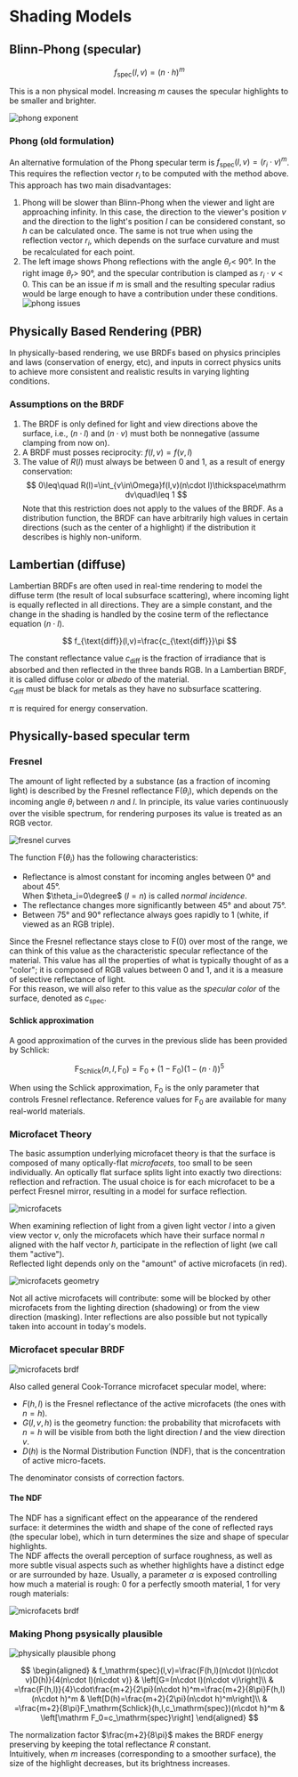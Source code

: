 # Shading Models

## Blinn-Phong (specular)

$$
f_\text{spec}(l,v)=(n\cdot h)^m
$$

This is a non physical model. Increasing $m$ causes the specular highlights to be smaller and brighter.

![phong exponent](img/phong2.png)

### Phong (old formulation)

An alternative formulation of the Phong specular term is $f_\text{spec}(l,v)=(r_i\cdot v)^m$. This requires the reflection vector $r_i$ to be computed with the method above. This approach has two main disadvantages:

1. Phong will be slower than Blinn-Phong when the viewer and light are approaching infinity. In this case, the direction to the viewer's position $v$ and the direction to the light's position $l$ can be considered constant, so $h$ can be calculated once. The same is not true when using the reflection vector $r_i$, which depends on the surface curvature and must be recalculated for each point.
2. The left image shows Phong reflections with the angle $\theta_r<$ 90°. In the right image $\theta_r>$ 90°, and the specular contribution is clamped as $r_i\cdot v<0$. This can be an issue if $m$ is small and the resulting specular radius would be large enough to have a contribution under these conditions.\
![phong issues](img/advanced_lighting_over_90.png)

## Physically Based Rendering (PBR)

In physically-based rendering, we use BRDFs based on physics principles and laws (conservation of energy, etc), and inputs in correct physics units to achieve more consistent and realistic results in varying lighting conditions.

### Assumptions on the BRDF

1. The BRDF is only defined for light and view directions above the surface, i.e., $(n\cdot l)$ and $(n\cdot v)$ must both be nonnegative (assume clamping from now on).
2. A BRDF must posses reciprocity: $f(l,v)=f(v,l)$
3. The value of $R(l)$ must always be between 0 and 1, as a result of energy conservation:
   $$
   0\leq\quad R(l)=\int_{v\in\Omega}f(l,v)(n\cdot l)\thickspace\mathrm dv\quad\leq 1
   $$
   Note that this restriction does not apply to the values of the BRDF. As a distribution function, the BRDF can have arbitrarily high values in certain directions (such as the center of a highlight) if the distribution it describes is highly non-uniform.

## Lambertian (diffuse)

Lambertian BRDFs are often used in real-time rendering to model the diffuse term (the result of local subsurface scattering), where incoming light is equally reflected in all directions. They are a simple constant, and the change in the shading is handled by the cosine term of the reflectance equation $(n\cdot l)$.

$$
f_{\text{diff}}(l,v)=\frac{c_{\text{diff}}}\pi
$$

The constant reflectance value $c_{\text{diff}}$ is the fraction of irradiance that is absorbed and then reflected in the three bands RGB. In a Lambertian BRDF, it is called diffuse color or *albedo* of the material.\
$c_{\text{diff}}$ must be black for metals as they have no subsurface scattering.

$\pi$ is required for energy conservation.

## Physically-based specular term

### Fresnel

The amount of light reflected by a substance (as a fraction of incoming light) is described by the Fresnel reflectance $\mathrm F(\theta_i)$, which depends on the incoming angle $\theta_i$ between $n$ and $l$. In principle, its value varies continuously over the visible spectrum, for rendering purposes its value is treated as an RGB vector.

![fresnel curves](img/fresnel.svg)

The function $\mathrm F(\theta_i)$ has the following characteristics:

* Reflectance is almost constant for incoming angles between 0° and about 45°.\
When $\theta_i=0\degree$ ($l=n$) is called *normal incidence*.
* The reflectance changes more significantly between 45° and about 75°.
* Between 75° and 90° reflectance always goes rapidly to 1 (white, if viewed as an RGB triple).

Since the Fresnel reflectance stays close to $\mathrm F(0)$ over most of the range, we can think of this value as the characteristic specular reflectance of the material. This value has all the properties of what is typically thought of as a "color"; it is composed of RGB values between 0 and 1, and it is a measure of selective reflectance of light.\
For this reason, we will also refer to this value as the *specular color* of the surface, denoted as $c_\mathrm{spec}$.

#### Schlick approximation

A good approximation of the curves in the previous slide has been provided by Schlick:

$$
\mathrm F_\mathrm{Schlick}(n,l,\mathrm F_0)=\mathrm F_0+(1-\mathrm F_0)(1-(n\cdot l))^5
$$

When using the Schlick approximation, $\mathrm F_0$ is the only parameter that controls Fresnel reflectance. Reference values for $\mathrm F_0$ are available for many real-world materials.

### Microfacet Theory

The basic assumption underlying microfacet theory is that the surface is composed of many optically-flat *microfacets*, too small to be seen individually. An optically flat surface splits light into exactly two directions: reflection and refraction. The usual choice is for each microfacet to be a perfect Fresnel mirror, resulting in a model for surface reflection.

![microfacets](img/facets.svg)

When examining reflection of light from a given light vector $l$ into a given view vector $v$, only the microfacets which have their surface normal $n$ aligned with the half vector $h$, participate in the reflection of light (we call them "active").\
Reflected light depends only on the "amount" of active microfacets (in red).

![microfacets geometry](img/facet-geom.svg)

Not all active microfacets will contribute: some will be blocked by other microfacets from the lighting direction (shadowing) or from the view direction (masking). Inter reflections are also possible but not typically taken into account in today's models.

### Microfacet specular BRDF

![microfacets brdf](img/microfacets-brdf.svg)

Also called general Cook-Torrance microfacet specular model, where:

* $F(h,l)$ is the Fresnel reflectance of the active microfacets (the ones with $n=h$).
* $G(l,v,h)$ is the geometry function: the probability that microfacets with $n=h$ will be visible from both the light direction $l$ and the view direction $v$.
* $D(h)$ is the Normal Distribution Function (NDF), that is the concentration of active micro-facets.

The denominator consists of correction factors.

#### The NDF

The NDF has a significant effect on the appearance of the rendered surface: it determines the width and shape of the cone of reflected rays (the specular lobe), which in turn determines the size and shape of specular highlights.\
The NDF affects the overall perception of surface roughness, as well as more subtle visual aspects such as whether highlights have a distinct edge or are surrounded by haze. Usually, a parameter $\alpha$ is exposed controlling how much a material is rough: 0 for a perfectly smooth material, 1 for very rough materials:

![microfacets brdf](img/ggx.png)

### Making Phong psysically plausible

![physically plausible phong](img/physblinn.svg)

$$
\begin{aligned}
& f_\mathrm{spec}(l,v)=\frac{F(h,l)(n\cdot l)(n\cdot v)D(h)}{4(n\cdot l)(n\cdot v)} & \left[G=(n\cdot l)(n\cdot v)\right]\\
& =\frac{F(h,l)}{4}\cdot\frac{m+2}{2\pi}(n\cdot h)^m=\frac{m+2}{8\pi}F(h,l)(n\cdot h)^m & \left[D(h)=\frac{m+2}{2\pi}(n\cdot h)^m\right]\\
& =\frac{m+2}{8\pi}F_\mathrm{Schlick}(h,l,c_\mathrm{spec})(n\cdot h)^m & \left[\mathrm F_0=c_\mathrm{spec}\right]
\end{aligned}
$$

The normalization factor $\frac{m+2}{8\pi}$ makes the BRDF energy preserving by keeping the total reflectance $R$ constant.\
Intuitively, when $m$ increases (corresponding to a smoother surface), the size of the highlight decreases, but its brightness increases.
